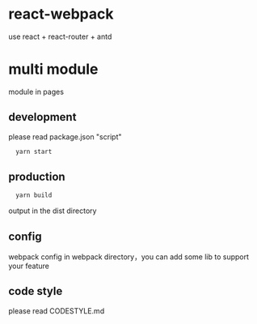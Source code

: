 # react-webpack

use react + react-router + antd

# multi module

module in pages

## development

please read package.json "script"

```sh
  yarn start
```

## production

```sh
  yarn build
```

output in the dist directory

## config

webpack config in webpack directory，you can add some lib to support your feature

## code style

please read CODESTYLE.md
